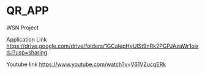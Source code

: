 # QR_APP
WSN Project

Application Link
https://drive.google.com/drive/folders/1GCaIepHyUlSt9nRk2PGPJAzaWr1oixdJ?usp=sharing

Youtube link
https://www.youtube.com/watch?v=V61VZucqERk
